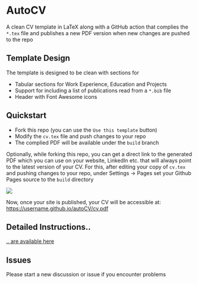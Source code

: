 # AutoCV

A clean CV template in LaTeX along with a GitHub action that complies the `*.tex` file and publishes a new PDF version when new changes are pushed to the repo

## Template Design

The template is designed to be clean with sections for
- Tabular sections for Work Experience, Education and Projects
- Support for including a list of publications read from a `*.bib` file
- Header with Font Awesome icons

## Quickstart
- Fork this repo (you can use the `Use this template` button)
- Modify the `cv.tex` file and push changes to your repo
- The complied PDF will be available under the `build` branch

Optionally, while forking this repo, you can get a direct link to the generated PDF which you can use on your website, LinkedIn etc. that will always point to the latest version of your CV. For this, after editing your copy of `cv.tex` and pushing changes to your repo, under Settings -> Pages set your Github Pages source to the `build` directory

![](https://i.imgur.com/lwATw1o.png)

Now, once your site is published, your CV will be accessible at: https://username.github.io/autoCV/cv.pdf

## Detailed Instructions..

[.. are available here](https://github.com/jitinnair1/autoCV/wiki/How-to-use-autoCV:-Detailed-Instructions)

## Issues
Please start a new discussion or issue if you encounter problems
